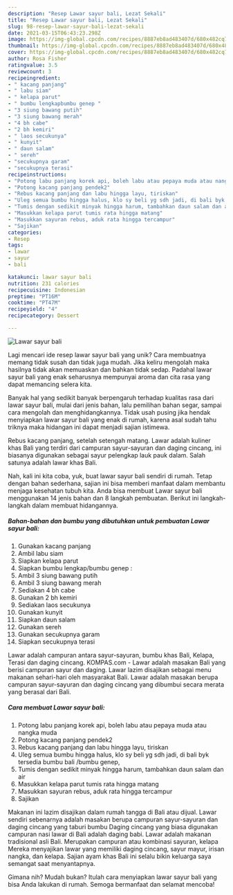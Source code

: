 ```yaml
---
description: "Resep Lawar sayur bali, Lezat Sekali"
title: "Resep Lawar sayur bali, Lezat Sekali"
slug: 98-resep-lawar-sayur-bali-lezat-sekali
date: 2021-03-15T06:43:23.298Z
image: https://img-global.cpcdn.com/recipes/8887eb8ad483407d/680x482cq70/lawar-sayur-bali-foto-resep-utama.jpg
thumbnail: https://img-global.cpcdn.com/recipes/8887eb8ad483407d/680x482cq70/lawar-sayur-bali-foto-resep-utama.jpg
cover: https://img-global.cpcdn.com/recipes/8887eb8ad483407d/680x482cq70/lawar-sayur-bali-foto-resep-utama.jpg
author: Rosa Fisher
ratingvalue: 3.5
reviewcount: 3
recipeingredient:
- " kacang panjang"
- " labu siam"
- " kelapa parut"
- " bumbu lengkapbumbu genep "
- "3 siung bawang putih"
- "3 siung bawang merah"
- "4 bh cabe"
- "2 bh kemiri"
- " laos secukunya"
- " kunyit"
- " daun salam"
- " sereh"
- "secukupnya garam"
- "secukupnya terasi"
recipeinstructions:
- "Potong labu panjang korek api, boleh labu atau pepaya muda atau nangka muda"
- "Potong kacang panjang pendek2"
- "Rebus kacang panjang dan labu hingga layu, tiriskan"
- "Uleg semua bumbu hingga halus, klo sy beli yg sdh jadi, di bali byk tersedia bumbu bali /bumbu genep,"
- "Tumis dengan sedikit minyak hingga harum, tambahkan daun salam dan air"
- "Masukkan kelapa parut tumis rata hingga matang"
- "Masukkan sayuran rebus, aduk rata hingga tercampur"
- "Sajikan"
categories:
- Resep
tags:
- lawar
- sayur
- bali

katakunci: lawar sayur bali 
nutrition: 231 calories
recipecuisine: Indonesian
preptime: "PT16M"
cooktime: "PT47M"
recipeyield: "4"
recipecategory: Dessert

---
```



![Lawar sayur bali](https://img-global.cpcdn.com/recipes/8887eb8ad483407d/680x482cq70/lawar-sayur-bali-foto-resep-utama.jpg)

Lagi mencari ide resep lawar sayur bali yang unik? Cara membuatnya memang tidak susah dan tidak juga mudah. Jika keliru mengolah maka hasilnya tidak akan memuaskan dan bahkan tidak sedap. Padahal lawar sayur bali yang enak seharusnya mempunyai aroma dan cita rasa yang dapat memancing selera kita.

Banyak hal yang sedikit banyak berpengaruh terhadap kualitas rasa dari lawar sayur bali, mulai dari jenis bahan, lalu pemilihan bahan segar, sampai cara mengolah dan menghidangkannya. Tidak usah pusing jika hendak menyiapkan lawar sayur bali yang enak di rumah, karena asal sudah tahu triknya maka hidangan ini dapat menjadi sajian istimewa.

Rebus kacang panjang, setelah setengah matang. Lawar adalah kuliner khas Bali yang terdiri dari campuran sayur-sayuran dan daging cincang, ini biasanya digunakan sebagai sayur pelengkap lauk pauk dalam. Salah satunya adalah lawar khas Bali.


Nah, kali ini kita coba, yuk, buat lawar sayur bali sendiri di rumah. Tetap dengan bahan sederhana, sajian ini bisa memberi manfaat dalam membantu menjaga kesehatan tubuh kita. Anda bisa membuat Lawar sayur bali menggunakan 14 jenis bahan dan 8 langkah pembuatan. Berikut ini langkah-langkah dalam membuat hidangannya.

<!--inarticleads1-->

##### Bahan-bahan dan bumbu yang dibutuhkan untuk pembuatan Lawar sayur bali:

1. Gunakan  kacang panjang
1. Ambil  labu siam
1. Siapkan  kelapa parut
1. Siapkan  bumbu lengkap/bumbu genep :
1. Ambil 3 siung bawang putih
1. Ambil 3 siung bawang merah
1. Sediakan 4 bh cabe
1. Gunakan 2 bh kemiri
1. Sediakan  laos secukunya
1. Gunakan  kunyit
1. Siapkan  daun salam
1. Gunakan  sereh
1. Gunakan secukupnya garam
1. Siapkan secukupnya terasi


Lawar adalah campuran antara sayur-sayuran, bumbu khas Bali, Kelapa, Terasi dan daging cincang. KOMPAS.com - Lawar adalah masakan Bali yang berisi campuran sayur dan daging. Lawar lazim disajikan sebagai menu makanan sehari-hari oleh masyarakat Bali. Lawar adalah masakan berupa campuran sayur-sayuran dan daging cincang yang dibumbui secara merata yang berasal dari Bali. 

<!--inarticleads2-->

##### Cara membuat Lawar sayur bali:

1. Potong labu panjang korek api, boleh labu atau pepaya muda atau nangka muda
1. Potong kacang panjang pendek2
1. Rebus kacang panjang dan labu hingga layu, tiriskan
1. Uleg semua bumbu hingga halus, klo sy beli yg sdh jadi, di bali byk tersedia bumbu bali /bumbu genep,
1. Tumis dengan sedikit minyak hingga harum, tambahkan daun salam dan air
1. Masukkan kelapa parut tumis rata hingga matang
1. Masukkan sayuran rebus, aduk rata hingga tercampur
1. Sajikan


Makanan ini lazim disajikan dalam rumah tangga di Bali atau dijual. Lawar sendiri sebenarnya adalah masakan berupa campuran sayur-sayuran dan daging cincang yang taburi bumbu Daging cincang yang biasa digunakan campuran nasi lawar di Bali adalah daging babi. Lawar adalah makanan tradisional asli Bali. Merupakan campuran atau kombinasi sayuran, kelapa Mereka menyajikan lawar yang memiliki daging cincang, sayur mayur, irisan nangka, dan kelapa. Sajian ayam khas Bali ini selalu bikin keluarga saya semangat saat menyantapnya. 

Gimana nih? Mudah bukan? Itulah cara menyiapkan lawar sayur bali yang bisa Anda lakukan di rumah. Semoga bermanfaat dan selamat mencoba!
